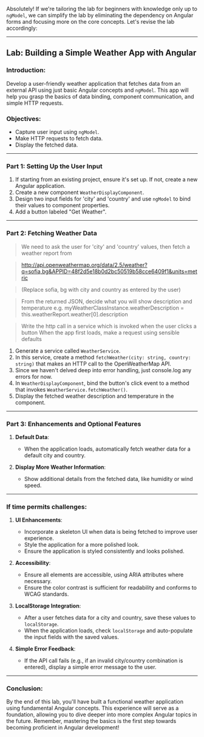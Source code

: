 Absolutely! If we're tailoring the lab for beginners with knowledge only up to `ngModel`, we can simplify the lab by eliminating the dependency on Angular forms and focusing more on the core concepts. Let's revise the lab accordingly:

---

## Lab: Building a Simple Weather App with Angular

### Introduction:
Develop a user-friendly weather application that fetches data from an external API using just basic Angular concepts and `ngModel`. This app will help you grasp the basics of data binding, component communication, and simple HTTP requests.

### Objectives:
- Capture user input using `ngModel`.
- Make HTTP requests to fetch data.
- Display the fetched data.

---

### Part 1: Setting Up the User Input

1. If starting from an existing project, ensure it's set up. If not, create a new Angular application.
2. Create a new component `WeatherDisplayComponent`.
3. Design two input fields for 'city' and 'country' and use `ngModel` to bind their values to component properties.
4. Add a button labeled "Get Weather".

---

### Part 2: Fetching Weather Data

> We need to ask the user for 'city' and 'country' values, then fetch a weather report from

> http://api.openweathermap.org/data/2.5/weather?q=sofia,bg&APPID=48f2d5e18b0d2bc50519b58cce6409f1&units=metric

> (Replace sofia, bg with city and country as entered by the user)

> From the returned JSON, decide what you will show description and temperature e.g. myWeatherClassInstance.weatherDescription = this.weatherReport.weather[0].description

> Write the http call in a service which is invoked when the user clicks a button When the app first loads, make a request using sensible defaults

1. Generate a service called `WeatherService`.
2. In this service, create a method `fetchWeather(city: string, country: string)` that makes an HTTP call to the OpenWeatherMap API.
3. Since we haven't delved deep into error handling, just console.log any errors for now.
4. In `WeatherDisplayComponent`, bind the button's click event to a method that invokes `WeatherService.fetchWeather()`.
5. Display the fetched weather description and temperature in the component.

---

### Part 3: Enhancements and Optional Features

1. **Default Data**:
   - When the application loads, automatically fetch weather data for a default city and country.

2. **Display More Weather Information**:
   - Show additional details from the fetched data, like humidity or wind speed.

---

### If time permits challenges:


1. **UI Enhancements**:
   - Incorporate a skeleton UI when data is being fetched to improve user experience.
   - Style the application for a more polished look. 
   - Ensure the application is styled consistently and looks polished.

2. **Accessibility**:
   - Ensure all elements are accessible, using ARIA attributes where necessary.
   - Ensure the color contrast is sufficient for readability and conforms to WCAG standards.

3. **LocalStorage Integration**:
   - After a user fetches data for a city and country, save these values to `localStorage`.
   - When the application loads, check `localStorage` and auto-populate the input fields with the saved values.

4. **Simple Error Feedback**:
   - If the API call fails (e.g., if an invalid city/country combination is entered), display a simple error message to the user.

---

### Conclusion:
By the end of this lab, you'll have built a functional weather application using fundamental Angular concepts. This experience will serve as a foundation, allowing you to dive deeper into more complex Angular topics in the future. Remember, mastering the basics is the first step towards becoming proficient in Angular development!

